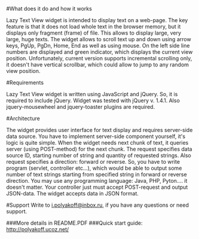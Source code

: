 #What does it do and how it works

Lazy Text View widget is intended to display text on a web-page. The key feature is that it does not load whole text in the browser memory, but it displays only fragment (frame) of file. This allows to display large, very large, huge texts. The widget allows to scroll text up and down using arrow keys, PgUp, PgDn, Home, End as well as using mouse. On the left side line numbers are displayed and green indicator, which displays the current view position. Unfortunately, current version supports incremental scrolling only, it doesn't have vertical scrollbar, which could allow to jump to any random view position.

#Requirements

Lazy Text View widget is written using JavaScript and jQuery. So, it is required to include jQuery. Widget was tested with jQuery v. 1.4.1. Also jquery-mousewheel and jquery-toaster plugins are required.

#Architecture

The widget provides user interface for text display and requires server-side data source. You have to implement server-side component yourself, it's logic is quite simple. When the widget needs next chunk of text, it queries server (using POST-method) for the next chunk. The request specifies data source ID, starting number of string and quantity of requested strings. Also request specifies a direction: forward or reverse. So, you have to write program (servlet, controller etc...), which would be able to output some number of text strings starting from specified string in forward or reverse direction. You may use any programming language: Java, PHP, Pyton.... it doesn't matter. Your controller just must accept POST-request and output JSON-data. The widget accepts data in JSON format. 

#Support
Write to i.polyakoff@inbox.ru, if you have any questions or need support.

###More details in README.PDF
###Quick start guide: http://polyakoff.ucoz.net/
